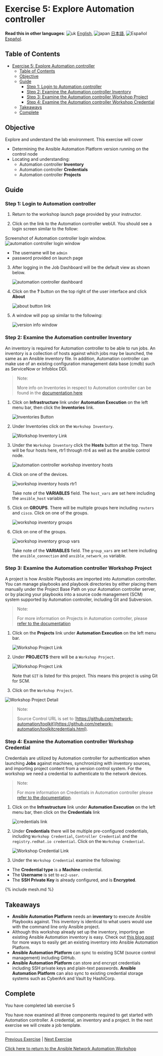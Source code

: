 # Exercise 5: Explore Automation controller

**Read this in other languages**: ![uk](https://github.com/ansible/workshops/raw/devel/images/uk.png) [English](README.md),  ![japan](https://github.com/ansible/workshops/raw/devel/images/japan.png) [日本語](README.ja.md), ![Español](https://github.com/ansible/workshops/raw/devel/images/es.png) [Español](README.es.md).

## Table of Contents

- [Exercise 5: Explore Automation controller](#exercise-5-explore-automation-controller)
  - [Table of Contents](#table-of-contents)
  - [Objective](#objective)
  - [Guide](#guide)
    - [Step 1: Login to Automation controller](#step-1-login-to-automation-controller)
    - [Step 2: Examine the Automation controller Inventory](#step-2-examine-the-automation-controller-inventory)
    - [Step 3: Examine the Automation controller Workshop Project](#step-3-examine-the-automation-controller-workshop-project)
    - [Step 4: Examine the Automation controller Workshop Credential](#step-4-examine-the-automation-controller-workshop-credential)
  - [Takeaways](#takeaways)
  - [Complete](#complete)

## Objective

Explore and understand the lab environment.  This exercise will cover

* Determining the Ansible Automation Platform version running on the control node
* Locating and understanding:
  * Automation controller **Inventory**
  * Automation controller **Credentials**
  * Automation controller **Projects**

## Guide

### Step 1: Login to Automation controller

1.  Return to the workshop launch page provided by your instructor.

2.  Click on the link to the Automation controller webUI.  You should see a login screen similar to the follow:

   Screenshot of Automation controller login window.
![automation controller login window](images/automation_controller_login.png)

   * The username will be `admin`
   * password provided on launch page


3. After logging in the Job Dashboard will be the default view as shown below.

   ![automation controller dashboard](images/automation_controller_dashboard.png)

4. Click on the **?** button on the top right of the user interface and click **About**

   ![about button link](images/automation_controller_about.png)

5. A window will pop up similar to the following:

   ![version info window](images/automation_controller_about_info.png)


### Step 2: Examine the Automation controller Inventory

An inventory is required for Automation controller to be able to run jobs.  An inventory is a collection of hosts against which jobs may be launched, the same as an Ansible inventory file. In addition, Automation controller can make use of an existing configuration management data base (cmdb) such as ServiceNow or Infoblox DDI.

> Note:
>
> More info on Inventories in respect to Automation controller can be found in the [documentation here](https://docs.redhat.com/en/documentation/red_hat_ansible_automation_platform/latest/html/automation_controller_user_guide/controller-inventories)

1. Click on **Infrastructure** link under **Automation Execution** on the left menu bar, then click the **Inventories** link.

    ![Inventories Button](images/automation_controller_inventories.png)

2. Under Inventories click on the `Workshop Inventory`.

    ![Workshop Inventory Link](images/automation_controller_workshop_inventory.png)

3. Under the `Workshop Inventory` click the **Hosts** button at the top.  There will be four hosts here, rtr1 through rtr4 as well as the ansible control node.

   ![automation controller workshop inventory hosts](images/workshop_inventory_hosts.png)

4. Click on one of the devices.

   ![workshop inventory hosts rtr1](images/workshop_inventory_hosts_rtr1.png)

     Take note of the **VARIABLES** field.  The `host_vars` are set here including the `ansible_host` variable.

5. Click on **GROUPS**.  There will be multiple groups here including `routers` and `cisco`.  Click on one of the groups.

   ![workshop inventory groups](images/workshop_inventory_groups.png)

6. Click on one of the groups.

   ![workshop inventory group vars](images/workshop_inventory_group_vars.png)

     Take note of the **VARIABLES** field. The `group_vars` are set here including the `ansible_connection` and `ansible_network_os` variable.

### Step 3: Examine the Automation controller Workshop Project

A project is how Ansible Playbooks are imported into Automation controller.  You can manage playbooks and playbook directories by either placing them manually under the Project Base Path on your Automation controller server, or by placing your playbooks into a source code management (SCM) system supported by Automation controller, including Git and Subversion.

> Note:
>
> For more information on Projects in Automation controller, please [refer to the documentation](https://docs.redhat.com/en/documentation/red_hat_ansible_automation_platform/latest/html/using_automation_execution/controller-projects)

1. Click on the **Projects** link under **Automation Execution** on the left menu bar.

   ![Workshop Project Link](images/automation_controller_projects.png)

2. Under **PROJECTS** there will be a `Workshop Project`.

    ![Workshop Project Link](images/workshop_project.png)

    Note that `GIT` is listed for this project.  This means this project is using Git for SCM.

3. Click on the `Workshop Project`.

  ![Workshop Project Detail](images/workshop_project_detail.png)

  > Note:
  >
  > Source Control URL is set to [https://github.com/network-automation/toolkit](https://github.com/network-automation/toolkitcredentials.html).

### Step 4: Examine the Automation controller Workshop Credential

Credentials are utilized by Automation controller for authentication when launching **Jobs** against machines, synchronizing with inventory sources, and importing project content from a version control system.  For the workshop we need a credential to authenticate to the network devices.

> Note:
>
> For more information on Credentials in Automation controller please [refer to the documentation](https://docs.redhat.com/en/documentation/red_hat_ansible_automation_platform/latest/html/automation_controller_user_guide/controller-credentials).

1. Click on the **Infrastructure** link under **Automation Execution** on the left menu bar, then click on the **Credentials** link

    ![credentials link](images/automation_controller_credentials.png)

2. Under **Credentials** there will be multiple pre-configured credentials, including `Workshop Credential`, `Controller Credential` and the `registry.redhat.io credential`.  Click on the `Workshop Credential`.

    ![Workshop Credential Link](images/workshop_credential.png)

3. Under the `Workshop Credential` examine the following:

* The **Credential type** is a **Machine** credential.
* The **Username** is set to `ec2-user`.
* The **SSH Private Key** is already configured, and is **Encrypted**.

{% include mesh.md %}

## Takeaways

<ul>
  <li>
    <strong>Ansible Automation Platform</strong> needs an <strong>inventory</strong> to execute Ansible Playbooks against.
    This inventory is identical to what users would use with the command line only Ansible project.
  </li>
  <li>
    Although this workshop already set up the inventory, importing an existing Ansible Automation inventory is easy.
    Check out <a target="_blank" href="https://www.ansible.com/blog/three-quick-ways-to-move-your-ansible-inventory-into-red-hat-ansible-tower">this blog post</a>
    for more ways to easily get an existing inventory into Ansible Automation Platform.
  </li>
  <li>
    <strong>Ansible Automation Platform</strong> can sync to existing SCM (source control management) including GitHub.
  </li>
  <li>
    <strong>Ansible Automation Platform</strong> can store and encrypt credentials including SSH private keys and plain-text passwords.
    <strong>Ansible Automation Platform</strong> can also sync to existing credential storage systems such as CyberArk and Vault by HashiCorp.
  </li>
</ul>


## Complete

You have completed lab exercise 5

You have now examined all three components required to get started with Automation controller.  A credential, an inventory and a project.  In the next exercise we will create a job template.

---
[Previous Exercise](../4-resource-module/README.md) | [Next Exercise](../6-controller-job-template/README.md)

[Click here to return to the Ansible Network Automation Workshop](../README.md)
